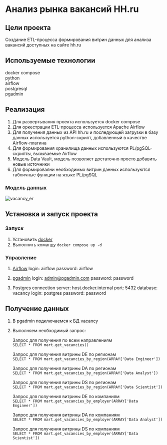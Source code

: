 # Анализ рынка вакансий HH.ru

## Цели проекта

Создание ETL-процесса формирования витрин данных для анализа вакансий доступных на сайте hh.ru

## Используемые технологии

docker compose \
python \
airflow \
postgresql \
pgadmin

## Реализация
1. Для развертывания проекта используется docker compose
2. Для оркестрации ETL-процесса используется Apache Airflow
3. Для получения данных из API hh.ru и последующей загрузки в базу данных используется python-скрипт, добавленный в качестве Airflow-плагина
4. Для формирования хранилища данных используются PL/pgSQL-скрипты, вызываемые Airflow
5. Модель Data Vault, модель позволяет достаточно просто добавить новые источники
6. Для формироваяни необходимых витрин данных используются табличные функции на языке PL/pgSQL

### Модель данных
![vacancy_er](https://github.com/allnorth/hh-analysis/assets/61934321/0bea80ec-8865-4b08-b43c-83675609cd85)



## Установка и запуск проекта

### Запуск
1. Установить [docker](https://docs.docker.com/engine/install/)
2. Выполнить команду ```docker compose up -d```

### Управление
1. [Airflow](http://localhost:8080/)
   login: airflow
   password: airflow

2. [pgadmin](http://localhost)
   login: admin@pgadmin.com
   password: password

3. Postgres connection
   server: host.docker.internal
   port: 5432
   database: vacancy
   login: postgres
   password: password

## Получение данных
1. В pgadmin подключаемся к БД vacancy
2. Выполняем необходимый запрос:

   Запрос для получения по всем направлениям \
   ```SELECT * FROM mart.get_vacancies()```

   Запрос для получения витрины DE по регионам \
   ```SELECT * FROM mart.get_vacancies_by_region(ARRAY['Data Engineer'])```

   Запрос для получения витрины DA по регионам \
   ```SELECT * FROM mart.get_vacancies_by_region(ARRAY['Data Analyst'])```

   Запрос для получения витрины DS по регионам \
   ```SELECT * FROM mart.get_vacancies_by_region(ARRAY['Data Scientist'])```
   
   Запрос для получения витрины DE по компаниям \
   ```SELECT * FROM mart.get_vacancies_by_employer(ARRAY['Data Engineer'])```

   Запрос для получения витрины DA по компаниям \
   ```SELECT * FROM mart.get_vacancies_by_employer(ARRAY['Data Analyst'])```
   
   Запрос для получения витрины DS по компаниям \
   ```SELECT * FROM mart.get_vacancies_by_employer(ARRAY['Data Scientist'])```
